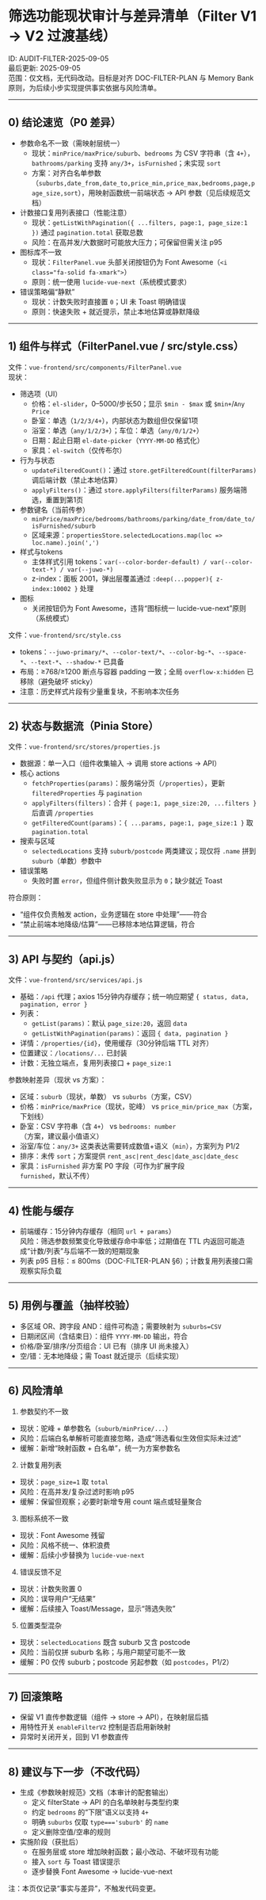 # 筛选功能现状审计与差异清单（Filter V1 → V2 过渡基线）
ID: AUDIT-FILTER-2025-09-05  
最后更新: 2025-09-05  
范围：仅文档，无代码改动。目标是对齐 DOC-FILTER-PLAN 与 Memory Bank 原则，为后续小步实现提供事实依据与风险清单。

---

## 0) 结论速览（P0 差异）
- 参数命名不一致（需映射层统一）
  - 现状：`minPrice/maxPrice/suburb`、`bedrooms` 为 CSV 字符串（含 `4+`），`bathrooms/parking` 支持 `any/3+`，`isFurnished`；未实现 `sort`
  - 方案：对齐白名单参数（`suburbs,date_from,date_to,price_min,price_max,bedrooms,page,page_size,sort`），用映射函数统一前端状态 → API 参数（见后续规范文档）
- 计数接口复用列表接口（性能注意）
  - 现状：`getListWithPagination({ ...filters, page:1, page_size:1 })` 通过 `pagination.total` 获取总数
  - 风险：在高并发/大数据时可能放大压力；可保留但需关注 p95
- 图标库不一致
  - 现状：`FilterPanel.vue` 头部关闭按钮仍为 Font Awesome（`<i class="fa-solid fa-xmark">`）
  - 原则：统一使用 `lucide-vue-next`（系统模式要求）
- 错误策略偏“静默”
  - 现状：计数失败时直接置 `0`；UI 未 Toast 明确错误
  - 原则：快速失败 + 就近提示，禁止本地估算或静默降级

---

## 1) 组件与样式（FilterPanel.vue / src/style.css）
文件：`vue-frontend/src/components/FilterPanel.vue`  
现状：
- 筛选项（UI）
  - 价格：`el-slider`，0–5000/步长50；显示 `$min - $max` 或 `$min+`/`Any Price`
  - 卧室：单选（`1/2/3/4+`），内部状态为数组但仅保留1项
  - 浴室：单选（`any/1/2/3+`）；车位：单选（`any/0/1/2+`）
  - 日期：起止日期 `el-date-picker`（`YYYY-MM-DD` 格式化）
  - 家具：`el-switch`（仅传布尔）
- 行为与状态
  - `updateFilteredCount()`：通过 `store.getFilteredCount(filterParams)` 调后端计数（禁止本地估算）
  - `applyFilters()`：通过 `store.applyFilters(filterParams)` 服务端筛选，重置到第1页
- 参数键名（当前传参）
  - `minPrice/maxPrice/bedrooms/bathrooms/parking/date_from/date_to/isFurnished/suburb`
  - 区域来源：`propertiesStore.selectedLocations.map(loc => loc.name).join(',')`
- 样式与tokens
  - 主体样式引用 tokens：`var(--color-border-default) / var(--color-text-*) / var(--juwo-*)`
  - z-index：面板 2001，弹出层覆盖通过 `:deep(...popper){ z-index:10002 }` 处理
- 图标
  - 关闭按钮仍为 Font Awesome，违背“图标统一 lucide-vue-next”原则（系统模式）

文件：`vue-frontend/src/style.css`  
- tokens：`--juwo-primary/*`、`--color-text/*`、`--color-bg-*`、`--space-*`、`--text-*`、`--shadow-*` 已具备
- 布局：≥768/≥1200 断点与容器 padding 一致；全局 `overflow-x:hidden` 已移除（避免破坏 sticky）
- 注意：历史样式片段有少量重复块，不影响本次任务

---

## 2) 状态与数据流（Pinia Store）
文件：`vue-frontend/src/stores/properties.js`  
- 数据源：单一入口（组件收集输入 → 调用 store actions → API）
- 核心 actions
  - `fetchProperties(params)`：服务端分页（`/properties`），更新 `filteredProperties` 与 `pagination`
  - `applyFilters(filters)`：合并 `{ page:1, page_size:20, ...filters }` 后直调 `/properties`
  - `getFilteredCount(params)`：`{ ...params, page:1, page_size:1 }` 取 `pagination.total`
- 搜索与区域
  - `selectedLocations` 支持 `suburb/postcode` 两类建议；现仅将 `.name` 拼到 `suburb`（单数）参数中
- 错误策略
  - 失败时置 `error`，但组件侧计数失败显示为 `0`；缺少就近 Toast

符合原则：
- “组件仅负责触发 action，业务逻辑在 store 中处理”——符合
- “禁止前端本地降级/估算”——已移除本地估算逻辑，符合

---

## 3) API 与契约（api.js）
文件：`vue-frontend/src/services/api.js`  
- 基础：`/api` 代理；axios 15分钟内存缓存；统一响应期望 `{ status, data, pagination, error }`
- 列表：
  - `getList(params)`：默认 `page_size:20`，返回 `data`
  - `getListWithPagination(params)`：返回 `{ data, pagination }`
- 详情：`/properties/{id}`，使用缓存（30分钟后端 TTL 对齐）
- 位置建议：`/locations/...` 已封装
- 计数：无独立端点，复用列表接口 + `page_size:1`

参数映射差异（现状 vs 方案）：
- 区域：`suburb`（现状，单数） vs `suburbs`（方案，CSV）
- 价格：`minPrice/maxPrice`（现状，驼峰） vs `price_min/price_max`（方案，下划线）
- 卧室：CSV 字符串（含 `4+`） vs `bedrooms: number`（方案，建议最小值语义）
- 浴室/车位：`any/3+` 这类表达需要转成数值+语义（`min`），方案列为 P1/2
- 排序：未传 `sort`；方案提供 `rent_asc|rent_desc|date_asc|date_desc`
- 家具：`isFurnished` 非方案 P0 字段（可作为扩展字段 `furnished`，默认不传）

---

## 4) 性能与缓存
- 前端缓存：15分钟内存缓存（相同 `url + params`）  
  风险：筛选参数频繁变化导致缓存命中率低；过期值在 TTL 内返回可能造成“计数/列表”与后端不一致的短期现象
- 列表 p95 目标：≤ 800ms（DOC-FILTER-PLAN §6）；计数复用列表接口需观察实际负载

---

## 5) 用例与覆盖（抽样校验）
- 多区域 OR、跨字段 AND：组件可构造；需要映射为 `suburbs=CSV`
- 日期闭区间（含结束日）：组件 `YYYY-MM-DD` 输出，符合
- 价格/卧室/排序/分页组合：UI 已有（排序 UI 尚未接入）
- 空/错：无本地降级；需 Toast 就近提示（后续实现）

---

## 6) 风险清单
1) 参数契约不一致  
- 现状：驼峰 + 单参数名（`suburb/minPrice/...`）  
- 风险：后端白名单解析可能直接忽略，造成“筛选看似生效但实际未过滤”  
- 缓解：新增“映射函数 + 白名单”，统一为方案参数名

2) 计数复用列表  
- 现状：`page_size=1` 取 `total`  
- 风险：在高并发/复杂过滤时影响 p95  
- 缓解：保留但观察；必要时新增专用 count 端点或轻量聚合

3) 图标系统不一致  
- 现状：Font Awesome 残留  
- 风险：风格不统一、体积浪费  
- 缓解：后续小步替换为 `lucide-vue-next`

4) 错误反馈不足  
- 现状：计数失败置 0  
- 风险：误导用户“无结果”  
- 缓解：后续接入 Toast/Message，显示“筛选失败”

5) 位置类型混杂  
- 现状：`selectedLocations` 既含 suburb 又含 postcode  
- 风险：当前仅拼 suburb 名称；与用户期望可能不一致  
- 缓解：P0 仅传 suburb；postcode 另起参数（如 `postcodes`，P1/2）

---

## 7) 回滚策略
- 保留 V1 直传参数逻辑（组件 → store → API），在映射层后插  
- 用特性开关 `enableFilterV2` 控制是否启用新映射  
- 异常时关闭开关，回到 V1 参数直传

---

## 8) 建议与下一步（不改代码）
- 生成《参数映射规范》文档（本审计的配套输出）
  - 定义 filterState → API 的白名单映射与类型约束
  - 约定 `bedrooms` 的“下限”语义以支持 `4+`
  - 明确 `suburbs` 仅取 `type==='suburb'` 的 `name`
  - 定义删除空值/空串的规则
- 实施阶段（获批后）
  - 在服务层或 store 增加映射函数；最小改动、不破坏现有功能
  - 接入 `sort` 与 Toast 错误提示
  - 逐步替换 Font Awesome → lucide-vue-next

注：本页仅记录“事实与差异”，不触发代码变更。
